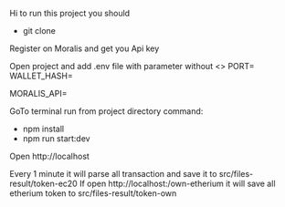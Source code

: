Hi to run this project you should
- git clone <url>

Register on Moralis and get you Api key

Open project and add .env file with parameter without <>
PORT=<Your value>
WALLET_HASH=<Your value>

MORALIS_API=<Your value>

GoTo terminal run from project directory command:
- npm install
- npm run start:dev

Open http://localhost

Every 1 minute it will parse all transaction and save it to src/files-result/token-ec20
If open http://localhost:<Port>/own-etherium it will save all etherium token to src/files-result/token-own